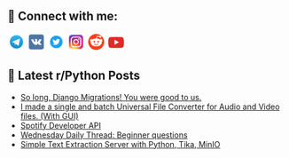 ## 🔎 Connect with me:
[<img src="https://github.com/bullbesh/bullbesh/blob/main/images/Telegram.png" width="32" height="32" />](https://t.me/bullbesh)
[<img src="https://github.com/bullbesh/bullbesh/blob/main/images/VK.png" width="32" height="32" />](https://vk.com/bullbesh)
[<img src="https://github.com/bullbesh/bullbesh/blob/main/images/Twitter.png" width="32" height="32" />](https://twitter.com/bullbesh1)
[<img src="https://github.com/bullbesh/bullbesh/blob/main/images/Instagram.png" width="32" height="32" />](https://www.instagram.com/bullbesh)
[<img src="https://github.com/bullbesh/bullbesh/blob/main/images/Reddit.png" width="32" height="32" />](https://www.reddit.com/user/bullbesh)
[<img src="https://github.com/bullbesh/bullbesh/blob/main/images/YouTube.png" width="32" height="32" />](https://www.youtube.com/channel/UCtfjRs6uzgq5mfm8S06WTcg)

## 📕 Latest r/Python Posts
<!-- BLOG-POST-LIST:START -->
- [So long, Django Migrations! You were good to us.](https://www.reddit.com/r/Python/comments/1aqhdst/so_long_django_migrations_you_were_good_to_us/)
- [I made a single and batch Universal File Converter for Audio and Video files. &lpar;With GUI&rpar;](https://www.reddit.com/r/Python/comments/1aqdo3z/i_made_a_single_and_batch_universal_file/)
- [Spotify Developer API](https://www.reddit.com/r/Python/comments/1aqbjga/spotify_developer_api/)
- [Wednesday Daily Thread: Beginner questions](https://www.reddit.com/r/Python/comments/1aq8qf2/wednesday_daily_thread_beginner_questions/)
- [Simple Text Extraction Server with Python, Tika, MinIO](https://www.reddit.com/r/Python/comments/1aq5v2i/simple_text_extraction_server_with_python_tika/)
<!-- BLOG-POST-LIST:END -->
